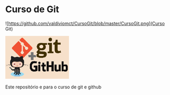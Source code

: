 # Curso de Git

![https://github.com/valdiviomct/CursoGit/blob/master/CursoGit.png](Curso Git)

<p float="left">

<img src="https://github.com/valdiviomct/CursoGit/blob/master/CursoGit.png" width="200">

</p>
Este repositório e para o curso de git e github



